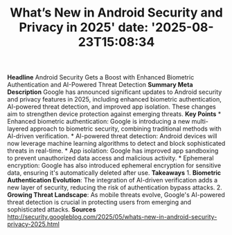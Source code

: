 ﻿---
title: "What’s New in Android Security and Privacy in 2025'
date: '2025-08-23T15:08:34"
category: "Markets"
summary: ""
slug: "whats new in android security and privacy in 2025"
source_urls:
  - "http://security.googleblog.com/2025/05/whats-new-in-android-security-privacy-2025.html"
seo:
  title: "What’s New in Android Security and Privacy in 2025 | Hash n Hedge'
  description: '"
  keywords: ["news", "markets", "brief"]
---
**Headline** Android Security Gets a Boost with Enhanced Biometric Authentication and AI-Powered Threat Detection  **Summary Meta Description** Google has announced significant updates to Android security and privacy features in 2025, including enhanced biometric authentication, AI-powered threat detection, and improved app isolation. These changes aim to strengthen device protection against emerging threats.  **Key Points**  * Enhanced biometric authentication: Google is introducing a new multi-layered approach to biometric security, combining traditional methods with AI-driven verification. * AI-powered threat detection: Android devices will now leverage machine learning algorithms to detect and block sophisticated threats in real-time. * App isolation: Google has improved app sandboxing to prevent unauthorized data access and malicious activity. * Ephemeral encryption: Google has also introduced ephemeral encryption for sensitive data, ensuring it's automatically deleted after use.  **Takeaways**  1. **Biometric Authentication Evolution**: The integration of AI-driven verification adds a new layer of security, reducing the risk of authentication bypass attacks. 2. **Growing Threat Landscape**: As mobile threats evolve, Google's AI-powered threat detection is crucial in protecting users from emerging and sophisticated attacks.  **Sources** http://security.googleblog.com/2025/05/whats-new-in-android-security-privacy-2025.html 
